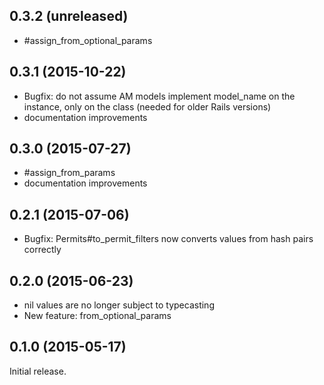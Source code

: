 ## 0.3.2 (unreleased)

* #assign_from_optional_params

## 0.3.1 (2015-10-22)

* Bugfix: do not assume AM models implement model_name on the instance, only on the class (needed for older Rails versions)
* documentation improvements

## 0.3.0 (2015-07-27)

* #assign_from_params
* documentation improvements

## 0.2.1 (2015-07-06)

* Bugfix: Permits#to_permit_filters now converts values from hash pairs correctly

## 0.2.0 (2015-06-23)

* nil values are no longer subject to typecasting
* New feature: from_optional_params

## 0.1.0 (2015-05-17)

Initial release.

